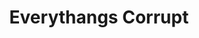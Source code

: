 ---
title: 'Everythangs Corrupt'
genre: 'Hip Hop'
artist: 'Ice Cube'
price: 24.99
label: 'G'
image: 'record-images/ice-cube-everythangs-corrupt.jpg'
band-origin: 'United States of America'
country-code: 'US'
type: 'record'
---